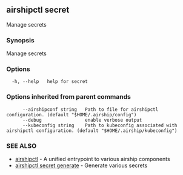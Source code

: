 ## airshipctl secret

Manage secrets

### Synopsis

Manage secrets

### Options

```
  -h, --help   help for secret
```

### Options inherited from parent commands

```
      --airshipconf string   Path to file for airshipctl configuration. (default "$HOME/.airship/config")
      --debug                enable verbose output
      --kubeconfig string    Path to kubeconfig associated with airshipctl configuration. (default "$HOME/.airship/kubeconfig")
```

### SEE ALSO

* [airshipctl](airshipctl.md)	 - A unified entrypoint to various airship components
* [airshipctl secret generate](airshipctl_secret_generate.md)	 - Generate various secrets

